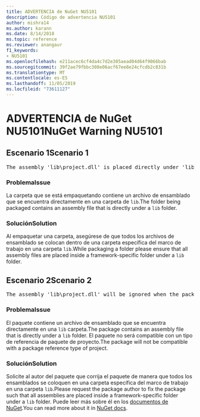 ```yaml
---
title: ADVERTENCIA de NuGet NU5101
description: Código de advertencia NU5101
author: mishra14
ms.author: karann
ms.date: 8/14/2018
ms.topic: reference
ms.reviewer: anangaur
f1_keywords:
- NU5101
ms.openlocfilehash: e211acec6cf4da4c7d2e305aead04d64f9066bab
ms.sourcegitcommit: 39f2ae79fbbc308e06acf67ee8e24cfcdb2c831b
ms.translationtype: MT
ms.contentlocale: es-ES
ms.lasthandoff: 11/05/2019
ms.locfileid: "73611127"
---
```

# <a name="nuget-warning-nu5101"></a><span data-ttu-id="d1e97-103">ADVERTENCIA de NuGet NU5101</span><span class="sxs-lookup"><span data-stu-id="d1e97-103">NuGet Warning NU5101</span></span>

## <a name="scenario-1"></a><span data-ttu-id="d1e97-104">Escenario 1</span><span class="sxs-lookup"><span data-stu-id="d1e97-104">Scenario 1</span></span>
<pre>The assembly 'lib\project.dll' is placed directly under 'lib' folder. It is recommended that assemblies be placed inside a framework-specific folder. Move it into a framework-specific folder.</pre>

### <a name="issue"></a><span data-ttu-id="d1e97-105">Problema</span><span class="sxs-lookup"><span data-stu-id="d1e97-105">Issue</span></span>

<span data-ttu-id="d1e97-106">La carpeta que se está empaquetando contiene un archivo de ensamblado que se encuentra directamente en una carpeta de `lib`.</span><span class="sxs-lookup"><span data-stu-id="d1e97-106">The folder being packaged contains an assembly file that is directly under a `lib` folder.</span></span>


### <a name="solution"></a><span data-ttu-id="d1e97-107">Solución</span><span class="sxs-lookup"><span data-stu-id="d1e97-107">Solution</span></span>

<span data-ttu-id="d1e97-108">Al empaquetar una carpeta, asegúrese de que todos los archivos de ensamblado se colocan dentro de una carpeta específica del marco de trabajo en una carpeta `lib`.</span><span class="sxs-lookup"><span data-stu-id="d1e97-108">While packaging a folder please ensure that all assembly files are placed inside a framework-specific folder under a `lib` folder.</span></span>


## <a name="scenario-2"></a><span data-ttu-id="d1e97-109">Escenario 2</span><span class="sxs-lookup"><span data-stu-id="d1e97-109">Scenario 2</span></span>
<pre>The assembly 'lib\project.dll' will be ignored when the package is installed after the migration.</pre>

### <a name="issue"></a><span data-ttu-id="d1e97-110">Problema</span><span class="sxs-lookup"><span data-stu-id="d1e97-110">Issue</span></span>

<span data-ttu-id="d1e97-111">El paquete contiene un archivo de ensamblado que se encuentra directamente en una `lib` carpeta.</span><span class="sxs-lookup"><span data-stu-id="d1e97-111">The package contains an assembly file that is directly under a `lib` folder.</span></span> <span data-ttu-id="d1e97-112">El paquete no será compatible con un tipo de referencia de paquete de proyecto.</span><span class="sxs-lookup"><span data-stu-id="d1e97-112">The package will not be compatible with a package reference type of project.</span></span>


### <a name="solution"></a><span data-ttu-id="d1e97-113">Solución</span><span class="sxs-lookup"><span data-stu-id="d1e97-113">Solution</span></span>

<span data-ttu-id="d1e97-114">Solicite al autor del paquete que corrija el paquete de manera que todos los ensamblados se coloquen en una carpeta específica del marco de trabajo en una carpeta `lib`.</span><span class="sxs-lookup"><span data-stu-id="d1e97-114">Please request the package author to fix the package such that all assemblies are placed inside a framework-specific folder under a `lib` folder.</span></span> <span data-ttu-id="d1e97-115">Puede leer más sobre él en los [documentos de NuGet](https://docs.microsoft.com/nuget/consume-packages/migrate-packages-config-to-package-reference).</span><span class="sxs-lookup"><span data-stu-id="d1e97-115">You can read more about it in [NuGet docs](https://docs.microsoft.com/nuget/consume-packages/migrate-packages-config-to-package-reference).</span></span>



